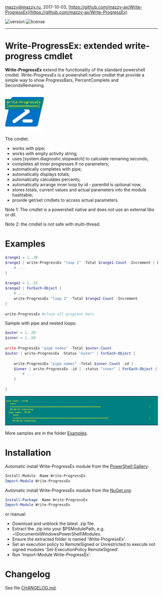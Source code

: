 mazzy@mazzy.ru, 2017-10-03, [https://github.com/mazzy-ax/Write-ProgressEx](https://github.com/mazzy-ax/Write-ProgressEx)

![version](https://img.shields.io/badge/version-0.10-green.svg) ![license](https://img.shields.io/badge/license-MIT-blue.svg)

---

# Write-ProgressEx: extended write-progress cmdlet

**Write-ProgressEx** extend the functionality of the standard powershell cmdlet. Write-ProgressEx is a powershell native cmdlet that provide a simple way to show ProgressBars, PercentComplete and SecondsRemaining.

![icon](/Media/Write-ProgressEx-icon.png "Write-ProgressEx")

The cmdlet:

* works with pipe;
* works with empty activity string;
* uses [system.diagnostic.stopwatch] to calculate remaning seconds;
* completes all inner progresses if no parameters;
* automatically completes with pipe;
* automatically displays totals;
* automatically calculates percents;
* automatically arrange inner loop by id - parentId is optional now;
* stores totals, current values and actual parameters into the module hashtable;
* provide get/set cmdlets to access actual parameters.

Note 1: The cmdlet is a powershell native and does not use an external libs or dll.

Note 2: the cmdlet is not safe with multi-thread.

# Examples

```powershell
$range1 = 1..20
$range1 | write-ProgressEx "loop 1" -Total $range1.Count -Increment | ForEach-Object {
    # ....
}

$range2 = 1..15
$range2 | ForEach-Object {
    # ....
    write-ProgressEx "loop 2" -Total $range2.Count -Increment
}

write-ProgressEx #close all progress bars
```

Sample with pipe and nested loops:

```powershell
$outer = 1..20
$inner = 1..50

write-ProgressEx "pipe nodes" -Total $outer.Count
$outer | write-ProgressEx -Status "outer" | ForEach-Object {

    write-ProgressEx "pipe names" -Total $inner.Count -id 1
    $inner | write-ProgressEx -id 1 -status "inner" | ForEach-Object {
        # ....
    }

}
```

![screenshot: Write-ProgressEx](./Media/examples.pipe.png)

More samples are in the folder [Examples](/Examples).

# Installation

Automatic install Write-ProgressEx module from the [PowerShell Gallery](https://www.powershellgallery.com/packages/write-ProgressEx):

```powershell
Install-Module -Name Write-ProgressEx
Import-Module Write-ProgressEx
```

Automatic install Write-ProgressEx module from the [NuGet.org](https://www.nuget.org/packages/Write-ProgressEx):

```powershell
Install-Package -Name Write-ProgressEx
Import-Module Write-ProgressEx
```

or manual:

* Download and unblock the latest .zip file.
* Extract the .zip into your $PSModulePath, e.g. ~\Documents\WindowsPowerShell\Modules.
* Ensure the extracted folder is named 'Write-ProgressEx'.
* Set an execution policy to RemoteSigned or Unrestricted to execute not signed modules 'Set-ExecutionPolicy RemoteSigned'.
* Run 'Import-Module Write-ProgressEx'.

# Changelog

See file [CHANGELOG.md](/CHANGELOG.md).